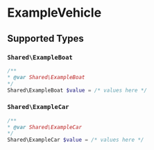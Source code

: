 # ExampleVehicle


## Supported Types

### `Shared\ExampleBoat`

```php
/**
* @var Shared\ExampleBoat
*/
Shared\ExampleBoat $value = /* values here */
```

### `Shared\ExampleCar`

```php
/**
* @var Shared\ExampleCar
*/
Shared\ExampleCar $value = /* values here */
```

